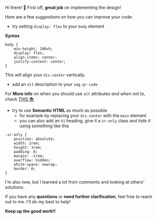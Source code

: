 Hi there! 👋 First off, **great job** on implementing the design!

Here are a few _suggestions_ on how you can improve your code:

- try setting `display: flex` to your `body` element

**Syntax**

```
body {
    min-height: 100vh;
    display: flex;
    align-items: center;
    justify-content: center;
}
```

This will align your `div.center` vertically.

- add an `alt` description to your `img.qr-code`

For **More info** on when you should use `alt` attributes _and when not to_, check [THIS 📚](https://www.w3.org/WAI/tutorials/images/)

- try to use **Semantic HTML** as much as possible
  - for example by replacing your `div.center` with the `main` element
  - you can also add an `h1` heading, give it a `sr-only` class and _hide it_ using something like this

```
.sr-only {
    position: absolute;
    width: 1rem;
    height: 1rem;
    padding: 0;
    margin: -1rem;
    overflow: hidden;
    white-space: nowrap;
    border: 0;
}
```

I'm also new, but I learned a lot from comments and looking at others' solutions.

If you have any **questions** or **need further clarification**, feel free to reach out to me. I'll do my best to help!

**Keep up the good work!!**
